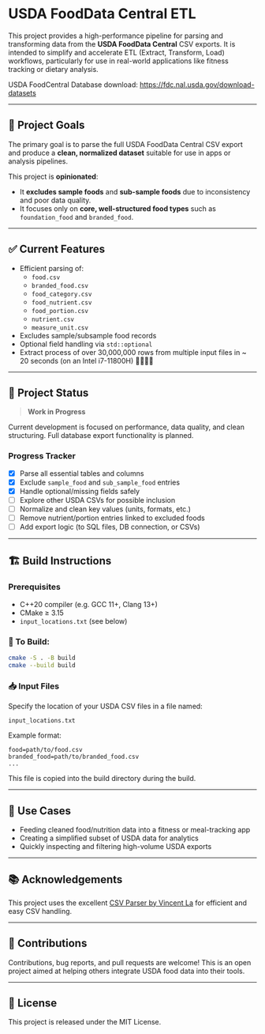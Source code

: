 # USDA FoodData Central ETL

This project provides a high-performance pipeline for parsing and transforming data from the **USDA FoodData Central** CSV exports. It is intended to simplify and accelerate ETL (Extract, Transform, Load) workflows, particularly for use in real-world applications like fitness tracking or dietary analysis.

USDA FoodCentral Database download: https://fdc.nal.usda.gov/download-datasets

---

## 🎯 Project Goals

The primary goal is to parse the full USDA FoodData Central CSV export and produce a **clean, normalized dataset** suitable for use in apps or analysis pipelines.

This project is **opinionated**:

- It **excludes sample foods** and **sub-sample foods** due to inconsistency and poor data quality.
- It focuses only on **core, well-structured food types** such as `foundation_food` and `branded_food`.

---

## ✅ Current Features

- Efficient parsing of:
  - `food.csv`
  - `branded_food.csv`
  - `food_category.csv`
  - `food_nutrient.csv`
  - `food_portion.csv`
  - `nutrient.csv`
  - `measure_unit.csv`
- Excludes sample/subsample food records
- Optional field handling via `std::optional`
- Extract process of over 30,000,000 rows from multiple input files in ~ 20 seconds (on an Intel i7-11800H) 🏃🏼‍♂️‍➡️

---

## 🚧 Project Status

> **Work in Progress**

Current development is focused on performance, data quality, and clean structuring. Full database export functionality is planned.

### Progress Tracker

- [x] Parse all essential tables and columns
- [x] Exclude `sample_food` and `sub_sample_food` entries
- [x] Handle optional/missing fields safely
- [ ] Explore other USDA CSVs for possible inclusion
- [ ] Normalize and clean key values (units, formats, etc.)
- [ ] Remove nutrient/portion entries linked to excluded foods
- [ ] Add export logic (to SQL files, DB connection, or CSVs)

---

## 🏗️ Build Instructions

### Prerequisites

- C++20 compiler (e.g. GCC 11+, Clang 13+)
- CMake ≥ 3.15
- `input_locations.txt` (see below)

### 🔨 To Build:

```bash
cmake -S . -B build
cmake --build build
```

### 📥 Input Files

Specify the location of your USDA CSV files in a file named:

```text
input_locations.txt
```

Example format:

```
food=path/to/food.csv
branded_food=path/to/branded_food.csv
...
```

This file is copied into the build directory during the build.

---

## 🧰 Use Cases

- Feeding cleaned food/nutrition data into a fitness or meal-tracking app
- Creating a simplified subset of USDA data for analytics
- Quickly inspecting and filtering high-volume USDA exports

---

## 📚 Acknowledgements

This project uses the excellent [CSV Parser by Vincent La](https://github.com/vincentlaucsb/csv-parser) for efficient and easy CSV handling.

---

## 🤝 Contributions

Contributions, bug reports, and pull requests are welcome! This is an open project aimed at helping others integrate USDA food data into their tools.

---

## 📜 License

This project is released under the MIT License.
